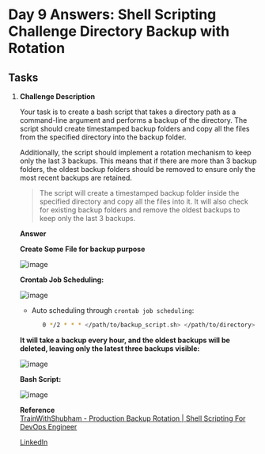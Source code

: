 # Day 9 Answers: Shell Scripting Challenge Directory Backup with Rotation

## Tasks

1. **Challenge Description**

      Your task is to create a bash script that takes a directory path as a command-line argument and performs a backup of the directory. The script should create timestamped backup folders and copy all the files from the specified directory into the backup folder.

      Additionally, the script should implement a rotation mechanism to keep only the last 3 backups. This means that if there are more than 3 backup folders, the oldest backup folders should be removed to ensure only the most recent backups are retained.

      > The script will create a timestamped backup folder inside the specified directory and copy all the files into it. It will also check for existing backup folders and remove the oldest backups to keep only the last 3 backups.

   **Answer**

   **Create Some File for backup purpose**

   ![image](https://github.com/Bhavin213/90DaysOfDevOps/blob/master/2024/day09/image/task11.png)

   **Crontab Job Scheduling:**  
   
   ![image](https://github.com/Bhavin213/90DaysOfDevOps/blob/master/2024/day09/image/task2.png)  
      - Auto scheduling through `crontab job scheduling`:
        ```bash
           0 */2 * * * </path/to/backup_script.sh> </path/to/directory>

   **It will take a backup every hour, and the oldest backups will be deleted, leaving only the latest three backups visible:**  
   
   ![image](https://github.com/Bhavin213/90DaysOfDevOps/blob/master/2024/day09/image/task3.png)  

   **Bash Script:**
   
   ![image](https://github.com/Bhavin213/90DaysOfDevOps/blob/master/2024/day09/image/bash1.png)

   **Reference**  
   [TrainWithShubham - Production Backup Rotation | Shell Scripting For DevOps Engineer](https://youtu.be/PZYJ33bMXAw?si=Zb50P67x_F32ikeO)   

   [LinkedIn](https://www.linkedin.com/in/sdadu2206/)
